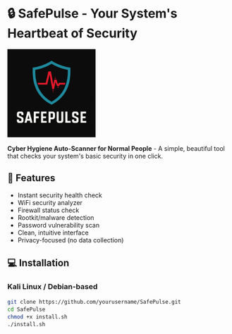 # 🔒 SafePulse - Your System's Heartbeat of Security

<img src="assets/logo.png" alt="SafePulse Banner" width="200"/>

**Cyber Hygiene Auto-Scanner for Normal People** - A simple, beautiful tool that checks your system's basic security in one click.

## 🚀 Features

- Instant security health check
- WiFi security analyzer
- Firewall status check
- Rootkit/malware detection
- Password vulnerability scan
- Clean, intuitive interface
- Privacy-focused (no data collection)

## 💻 Installation

### Kali Linux / Debian-based

```bash
git clone https://github.com/yourusername/SafePulse.git
cd SafePulse
chmod +x install.sh
./install.sh

